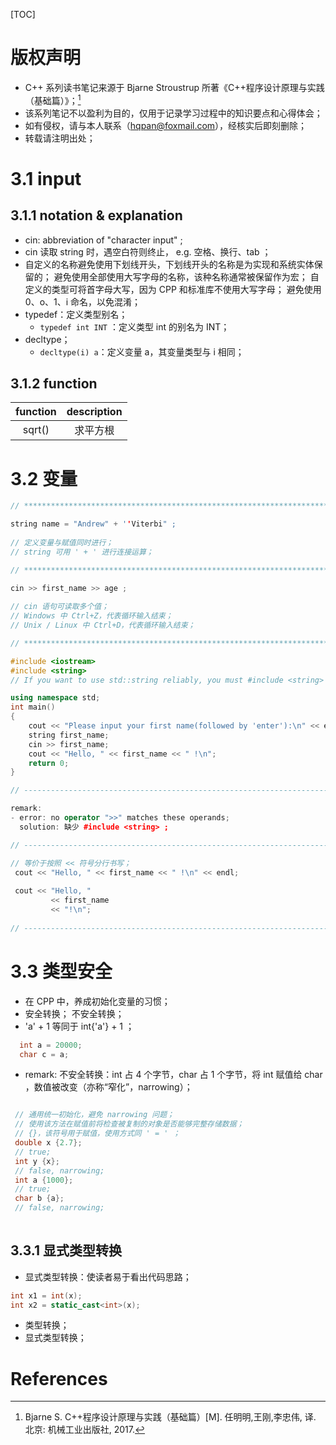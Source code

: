 [TOC]

# 版权声明

- C++ 系列读书笔记来源于 Bjarne Stroustrup 所著《C++程序设计原理与实践（基础篇）》；[^1]
- 该系列笔记不以盈利为目的，仅用于记录学习过程中的知识要点和心得体会；
- 如有侵权，请与本人联系（hqpan@foxmail.com），经核实后即刻删除；
- 转载请注明出处；

# 3.1 input

## 3.1.1 notation & explanation

- cin: abbreviation of "character input" ;
- cin 读取 string 时，遇空白符则终止， e.g. 空格、换行、tab ；
- 自定义的名称避免使用下划线开头，下划线开头的名称是为实现和系统实体保留的；
   避免使用全部使用大写字母的名称，该种名称通常被保留作为宏；
   自定义的类型可将首字母大写，因为 CPP 和标准库不使用大写字母；
   避免使用 0、o、1、i 命名，以免混淆；
 - typedef：定义类型别名；
   - `typedef int INT` ：定义类型 int 的别名为 INT；
- decltype；
  - `decltype(i) a`：定义变量 a，其变量类型与 i 相同；

## 3.1.2 function

| function | description |
| :------: | :---------: |
|  sqrt()  |  求平方根   |

# 3.2 变量

```cpp
// ***********************************************************************************************

string name = "Andrew" + ''Viterbi" ;  
                     
// 定义变量与赋值同时进行；
// string 可用 ' + ' 进行连接运算；

// ***********************************************************************************************

cin >> first_name >> age ;       
                              
// cin 语句可读取多个值； 
// Windows 中 Ctrl+Z，代表循环输入结束；
// Unix / Linux 中 Ctrl+D，代表循环输入结束；

// ***********************************************************************************************

#include <iostream>
#include <string>             
// If you want to use std::string reliably, you must #include <string> ;

using namespace std;
int main()
{
	cout << "Please input your first name(followed by 'enter'):\n" << endl;
	string first_name;
	cin >> first_name;
	cout << "Hello, " << first_name << " !\n";
	return 0;
}

// ---------------------------------------------------------------------------------------------------------------

remark:
- error: no operator ">>" matches these operands;
  solution: 缺少 #include <string> ;

// ---------------------------------------------------------------------------------------------------------------

// 等价于按照 << 符号分行书写；
 cout << "Hello, " << first_name << " !\n" << endl;
 
 cout << "Hello, "
	     << first_name
	     << "!\n";
	     
// ---------------------------------------------------------------------------------------------------------------

```

# 3.3 类型安全

- 在 CPP 中，养成初始化变量的习惯；
- 安全转换；
  不安全转换；
- 'a' + 1 等同于 int{'a'} + 1 ；
  
```cpp
  int a = 20000;
  char c = a;   
```
- remark:
  不安全转换：int 占 4 个字节，char 占 1 个字节，将 int 赋值给 char ，数值被改变（亦称“窄化”，narrowing）；


```cpp

 // 通用统一初始化，避免 narrowing 问题；
 // 使用该方法在赋值前将检查被复制的对象是否能够完整存储数据；
 // {}，该符号用于赋值，使用方式同 ' = ' ；
 double x {2.7};         
 // true;
 int y {x};                  
 // false, narrowing;
 int a {1000};
 // true;
 char b {a};
 // false, narrowing;
 
```

## 3.3.1 显式类型转换
- 显式类型转换：使读者易于看出代码思路；
```cpp
int x1 = int(x);
int x2 = static_cast<int>(x); 
```

- 类型转换；
- 显式类型转换；


# References
[^1]: Bjarne S. C++程序设计原理与实践（基础篇）[M]. 任明明,王刚,李忠伟, 译. 北京: 机械工业出版社, 2017.